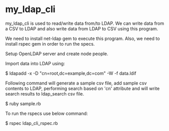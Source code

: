 # my_ldap_cli

my_ldap_cli is used to read/write data from/to LDAP. We can write data from a CSV to LDAP and also write data from LDAP to CSV using this program.

We need to install net-ldap gem to execute this program. Also, we need to install rspec gem in order to run the specs.

Setup OpenLDAP server and create node people.

Import data into LDAP using:

$ ldapadd -x -D "cn=root,dc=example,dc=com" -W -f data.ldif

Following command will generate a sample csv file, add sample csv contents to LDAP, performing search based on 'cn' attribute and will write search results to ldap_search csv file.

$ ruby sample.rb

To run the rspecs use below command:

$ rspec ldap_cli_rspec.rb

